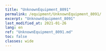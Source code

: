 ```yaml
---
title: "UnknownEquipment_8091"
permalink: /equipment/UnknownEquipment_8091/
excerpt: "UnknownEquipment_8091"
last_modified_at: 2021-01-26
lang: en
ref: "UnknownEquipment_8091.md"
toc: false
classes: wide
---
```


